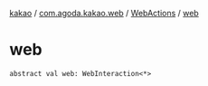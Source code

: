 [kakao](../../index.md) / [com.agoda.kakao.web](../index.md) / [WebActions](index.md) / [web](./web.md)

# web

`abstract val web: WebInteraction<*>`